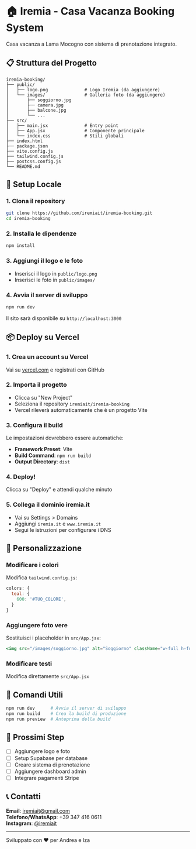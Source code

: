 # 🏠 Iremia - Casa Vacanza Booking System

Casa vacanza a Lama Mocogno con sistema di prenotazione integrato.

## 📋 Struttura del Progetto
```
iremia-booking/
├── public/
│   ├── logo.png              # Logo Iremia (da aggiungere)
│   └── images/               # Galleria foto (da aggiungere)
│       ├── soggiorno.jpg
│       ├── camera.jpg
│       ├── balcone.jpg
│       └── ...
├── src/
│   ├── main.jsx              # Entry point
│   ├── App.jsx               # Componente principale
│   └── index.css             # Stili globali
├── index.html
├── package.json
├── vite.config.js
├── tailwind.config.js
├── postcss.config.js
└── README.md
```

## 🚀 Setup Locale

### 1. Clona il repository
```bash
git clone https://github.com/iremiait/iremia-booking.git
cd iremia-booking
```

### 2. Installa le dipendenze
```bash
npm install
```

### 3. Aggiungi il logo e le foto
- Inserisci il logo in `public/logo.png`
- Inserisci le foto in `public/images/`

### 4. Avvia il server di sviluppo
```bash
npm run dev
```

Il sito sarà disponibile su `http://localhost:3000`

## 📦 Deploy su Vercel

### 1. Crea un account su Vercel
Vai su [vercel.com](https://vercel.com) e registrati con GitHub

### 2. Importa il progetto
- Clicca su "New Project"
- Seleziona il repository `iremiait/iremia-booking`
- Vercel rileverà automaticamente che è un progetto Vite

### 3. Configura il build
Le impostazioni dovrebbero essere automatiche:
- **Framework Preset**: Vite
- **Build Command**: `npm run build`
- **Output Directory**: `dist`

### 4. Deploy!
Clicca su "Deploy" e attendi qualche minuto

### 5. Collega il dominio iremia.it
- Vai su Settings > Domains
- Aggiungi `iremia.it` e `www.iremia.it`
- Segui le istruzioni per configurare i DNS

## 🎨 Personalizzazione

### Modificare i colori
Modifica `tailwind.config.js`:
```javascript
colors: {
  teal: {
    600: '#TUO_COLORE',
  }
}
```

### Aggiungere foto vere
Sostituisci i placeholder in `src/App.jsx`:
```jsx
<img src="/images/soggiorno.jpg" alt="Soggiorno" className="w-full h-full object-cover rounded-lg" />
```

### Modificare testi
Modifica direttamente `src/App.jsx`

## 🔧 Comandi Utili
```bash
npm run dev      # Avvia il server di sviluppo
npm run build    # Crea la build di produzione
npm run preview  # Anteprima della build
```

## 📱 Prossimi Step

- [ ] Aggiungere logo e foto
- [ ] Setup Supabase per database
- [ ] Creare sistema di prenotazione
- [ ] Aggiungere dashboard admin
- [ ] Integrare pagamenti Stripe

## 📞 Contatti

**Email**: iremiait@gmail.com  
**Telefono/WhatsApp**: +39 347 416 0611  
**Instagram**: [@iremiait](https://instagram.com/iremiait)

---

Sviluppato con ❤️ per Andrea e Iza
